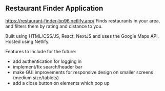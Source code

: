 ## Restaurant Finder Application
https://restaurant-finder-bp96.netlify.app/
Finds restaurants in your area, and filters them by rating and distance to you.

Built using HTML/CSS/JS, React, NextJS and uses the Google Maps API. Hosted using Netlify.

Features to include for the future:
- add authentication for logging in
- implement/fix search/header bar
- make GUI improvements for responsive design on smaller screens (medium size/tablets)
- add a close button on elements which pop up
